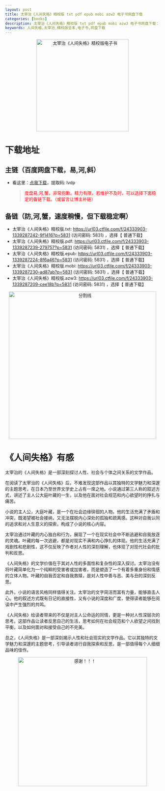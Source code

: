 ```yaml
---
layout: post
title: 太宰治《人间失格》精校版 txt pdf epub mobi azw3 电子书网盘下载
categories: [books]
description: 太宰治《人间失格》精校版 txt pdf epub mobi azw3 电子书网盘下载：https://qweree.cn/index.php/519/
keywords: 人间失格,太宰治,精校版全本,电子书,网盘下载
---
```


<div align="center"><img src="http://qweree.cn/wp-content/uploads/2024/08/ren-jian-shi-ge-tuya.jpg" alt="太宰治《人间失格》精校版电子书" width="300px" height="auto"></div>

# 下载地址

## 主链（百度网盘下载，易,河,斜）

- 看这里：[点我下载](https://pan.baidu.com/s/1iMXUbSbtZQZjDcqDmnWUyw?pwd=lvdp)，提取码: lvdp

  > <p style="color:red" >度盘易,河,蟹，非常抱歉。精力有限，若维护不及时，可以选择下面稳定的备链下载。（或留言让博主补链）</p>

## 备链（防,河,蟹，速度稍慢，但下载稳定啊）

- 太宰治《人间失格》精校版.txt: <https://url03.ctfile.com/f/24333903-1339287242-9f1416?p=5831> (访问密码: 5831) ，选择【 普通下载】
- 太宰治《人间失格》精校版.pdf: <https://url03.ctfile.com/f/24333903-1339287239-279757?p=5831> (访问密码: 5831) ，选择【 普通下载】
- 太宰治《人间失格》精校版.epub: <https://url03.ctfile.com/f/24333903-1339287224-8f6a46?p=5831> (访问密码: 5831) ，选择【 普通下载】
- 太宰治《人间失格》精校版.mobi: <https://url03.ctfile.com/f/24333903-1339287230-ad87ab?p=5831> (访问密码: 5831) ，选择【 普通下载】
- 太宰治《人间失格》精校版.azw3: <https://url03.ctfile.com/f/24333903-1339287209-cee18b?p=5831> (访问密码: 5831) ，选择【 普通下载】

<div align="center"><img src="https://pic.imgdb.cn/item/6612476468eb935713c85291.gif" alt="分割线" width="480px" height="auto"/></div>

# 《人间失格》有感

太宰治的《人间失格》是一部深刻探讨人性、社会与个体之间关系的文学作品。

在阅读了太宰治的《人间失格》后，不难发现这部作品以其独特的文学魅力和深邃的主题思考，在日本乃至世界文学史上占有一席之地。小说通过第三人称的叙述方式，讲述了主人公大庭叶藏的一生，以及他在面对社会规范和内心欲望时的挣扎与痛苦。

小说的主人公，大庭叶藏，是一个在社会边缘徘徊的人物。他的生活充满了矛盾和冲突，既渴望被社会接纳，又无法摆脱内心深处的孤独和疏离感。这种对自我认同的追求和对人生意义的探索，构成了小说的核心内容。

太宰治通过叶藏的内心独白和行为，展现了一个在现实社会中不断逃避和自我放逐的灵魂。叶藏的每一次逃避，都是对现实不满和内心挣扎的体现。他的生活充满了戏剧性和悲剧性，这不仅反映了作者对人性的深刻理解，也体现了对现代社会的批判和反思。

《人间失格》的文学价值在于其对人性的多面性和复杂性的深入探讨。太宰治没有将叶藏简单化为一个纯粹的受害者或加害者，而是塑造了一个有着多重身份和情感的立体人物。叶藏的自我否定和自我救赎，是对人性中善与恶、美与丑的深刻反思。

此外，小说的语言风格同样值得关注。太宰治的文字简洁而富有力量，能够直击人心。他的叙述方式既有日记的直接性，又有小说的深度和广度，使得读者能够在阅读中产生强烈的共鸣。

《人间失格》给读者带来的不仅是对主人公命运的同情，更是一种对人性深层次的思考。这部作品让读者反思自己的生活，思考如何在社会规范和个人欲望之间找到平衡，以及如何面对和接受自己的不完美。

总之，《人间失格》是一部深刻揭示人性和社会现实的文学作品。它以其独特的文学魅力和深邃的主题思考，引导读者进行自我探索和反思，是一部值得每个人细细品味的佳作。

<div align="center"><img src="https://pic.imgdb.cn/item/661246bf68eb935713c7f81c.gif" alt="感谢！！！" width="420px" height="auto"/></div>

